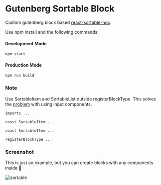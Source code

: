 # Gutenberg Sortable Block
Custom gutenberg block based [react-sortable-hoc](https://github.com/clauderic/react-sortable-hoc).

Use npm install and the following commands:

#### Development Mode
```
npm start 
```

#### Production Mode
```
npm run build
```  

### Note
Use SortableItem and SortableList outside registerBlockType. This solves the [problem](https://github.com/clauderic/react-sortable-hoc/issues/120) with using input components.
```
imports ...

const SortableItem ...

const SortableItem ...

registerBlockType ...
```  

### Screenshot

This is just an example, but you can create blocks with any components inside 🙂

![sortable](https://user-images.githubusercontent.com/30932012/130315765-161a73fa-3467-4a64-96d0-80cca9f20de4.png)
